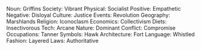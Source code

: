 Noun: Griffins
Society: Vibrant
Physical: Socialist
Positive: Empathetic
Negative: Disloyal
Culture: Justice
Events: Revolution
Geography: Marshlands
Religion: Iconoclasm
Economics: Collectivism
Diets: Insectivorous
Tech: Arcane
Nature: Dominant
Conflict: Compromise
Occupations: Tanner
Symbols: Hawk
Architecture: Fort
Language: Whistled
Fashion: Layered
Laws: Authoritative